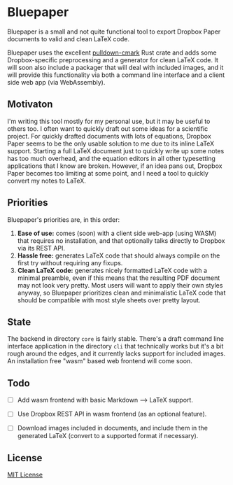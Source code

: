 # Bluepaper

Bluepaper is a small and not quite functional tool to export Dropbox Paper documents to valid and clean LaTeX code.

Bluepaper uses the excellent [pulldown-cmark](https://crates.io/crates/pulldown-cmark) Rust crate and adds some Dropbox-specific preprocessing and a generator for clean LaTeX code.
It will soon also include a packager that will deal with included images, and it will provide this functionality via both a command line interface and a client side web app (via WebAssembly).


## Motivaton

I'm writing this tool mostly for my personal use, but it may be useful to others too.
I often want to quickly draft out some ideas for a scientific project.
For quickly drafted documents with lots of equations, Dropbox Paper seems to be the only usable solution to me due to its inline LaTeX support.
Starting a full LaTeX document just to quickly write up some notes has too much overhead, and the equation editors in all other typesetting applications that I know are broken.
However, if an idea pans out, Dropbox Paper becomes too limiting at some point, and I need a tool to quickly convert my notes to LaTeX.


## Priorities

Bluepaper's priorities are, in this order:

1. **Ease of use:**
  comes (soon) with a client side web-app (using WASM) that requires no installation, and that optionally talks directly to Dropbox via its REST API.
2. **Hassle free:**
  generates LaTeX code that should always compile on the first try without requiring any fixups.
3. **Clean LaTeX code:**
  generates nicely formatted LaTeX code with a minimal preamble, even if this means that the resulting PDF document may not look very pretty.
  Most users will want to apply their own styles anyway, so Bluepaper prioritizes clean and minimalistic LaTeX code that should be compatible with most style sheets over pretty layout.


## State

The backend in directory `core` is fairly stable.
There's a draft command line interface application in the directory `cli` that technically works but it's a bit rough around the edges, and it currently lacks support for included images.
An installation free "wasm" based web frontend will come soon.


## Todo

- [ ] Add wasm frontend with basic Markdown --> LaTeX support.
- [ ] Use Dropbox REST API in wasm frontend (as an optional feature).
- [ ] Download images included in documents, and include them in the generated LaTeX (convert to a supported format if necessary).


## License

[MIT License](LICENSE)
